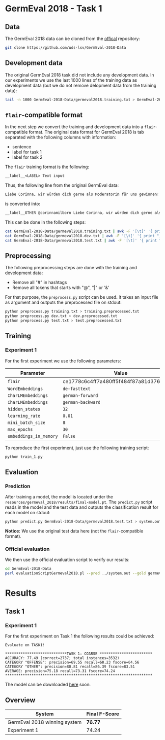 # GermEval 2018 - Task 1

## Data

The GermEval 2018 data can be cloned from the [offical](https://github.com/uds-lsv/GermEval-2018-Data)
repository:

```bash
git clone https://github.com/uds-lsv/GermEval-2018-Data
```

## Development data

The original GermEval 2018 task did not include any development data.
In our experiments we use the last 1000 lines of the training data as
development data (but we do not remove delopment data from the training data):

```bash
tail -n 1000 GermEval-2018-Data/germeval2018.training.txt > GermEval-2018-Data/germeval2018.dev.txt
```

## `flair`-compatible format

In the next step we convert the training and development data into a
`flair`-compatible format. The original data format for GermEval 2018 is
tab separated with the following columns with information:

* sentence
* label for task 1
* label for task 2

The `flair` training format is the following:

```txt
__label__<LABEL> Text input
```

Thus, the following line from the original GermEval data:

```txt
Liebe Corinna, wir würden dich gerne als Moderatorin für uns gewinnen! Wärst du begeisterbar? OTHER OTHER
```

is converted into:

```txt
__label__OTHER @corinnamilborn Liebe Corinna, wir würden dich gerne als Moderatorin für uns gewinnen! Wärst du begeisterbar?
```

This can be done in the following steps:

```bash
cat GermEval-2018-Data/germeval2018.training.txt | awk -F '[\t]' '{ print "__label__" $2,$1 }' > training.txt
cat GermEval-2018-Data/germeval2018.dev.txt | awk -F '[\t]' '{ print "__label__" $2,$1 }' > dev.txt
cat GermEval-2018-Data/germeval2018.test.txt | awk -F '[\t]' '{ print "__label__" $2,$1 }' > test.txt
```

## Preprocessing

The following preprocessing steps are done with the training and development
data:

* Remove all "#" in hashtags
* Remove all tokens that starts with "@", "|" or '&'

For that purpose, the `preprocess.py` script can be used. It takes an input
file as argument and outputs the preprocessed file on stdout:

```bash
python preprocess.py training.txt > training.preprocessed.txt
python preprocess.py dev.txt > dev.preprocessed.txt
python preprocess.py test.txt > test.preprocessed.txt
```

## Training

### Experiment 1

For the first experiment we use the following parameters:

| Parameter              | Value
| ---------------------- | -----
| `flair`                | ce1778c6c4ff7a480ff5f484f87a81d3769a5871
| `WordEmbeddings`       | `de-fasttext`
| `CharLMEmbeddings`     | `german-forward`
| `CharLMEmbeddings`     | `german-backward`
| `hidden_states`        | `32`
| `learning_rate`        | `0.01`
| `mini_batch_size`      | `8`
| `max_epochs`           | `30`
| `embeddings_in_memory` | `False`

To reproduce the first experiment, just use the following training script:

```bash
python train_1.py
```

## Evaluation

### Prediction

After training a model, the model is located under the
`resources/germeval_2018/results/final-model.pt`. The `predict.py` script reads
in the model and the test data and outputs the classification result for each
model on stdout:

```bash
python predict.py GermEval-2018-Data/germeval2018.test.txt > system.out
```

**Notice:** We use the original test data here (not the `flair`-compatible
format).

### Official evaluation

We then use the official evaluation script to verify our results:

```bash
cd GermEval-2018-Data
perl evaluationScriptGermeval2018.pl --pred ../system.out --gold germeval2018.test.txt --task 1
```

# Results

## Task 1

### Experiment 1

For the first experiment on Task 1 the following results could be achieved:

```text
Evaluate on TASK1!

****************************TASK 1: COARSE ************************
ACCURACY: 77.49 (correct=2737; total instances=3532)
CATEGORY "OFFENSE": precision=69.55 recall=60.23 fscore=64.56
CATEGORY "OTHER": precision=80.81 recall=86.39 fscore=83.51
AVERAGE: precision=75.18 recall=73.31 fscore=74.24
*******************************************************************
```

The model can be downloaded
[here](https://schweter.eu/cloud/flair-experiments/germeval2018-experiment-1-final-model.tar.xz) soon.

## Overview

| System                       | Final F-Score
| ---------------------------- | ---------------------------
| GermEval 2018 winning system | **76.77**
| Experiment 1                 | 74.24
